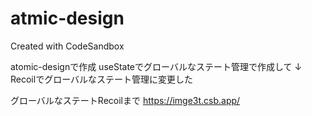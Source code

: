 # atmic-design
Created with CodeSandbox

atomic-designで作成
useStateでグローバルなステート管理で作成して
↓
Recoilでグローバルなステート管理に変更した

グローバルなステートRecoilまで
https://imge3t.csb.app/

